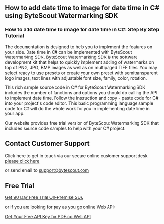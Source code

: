 ## How to add date time to image for date time in C# using ByteScout Watermarking SDK

### How to add date time to image for date time in C#: Step By Step Tutorial

The documentation is designed to help you to implement the features on your side. Date time in C# can be implemented with ByteScout Watermarking SDK. ByteScout Watermarking SDK is the software development kit that helps to quickly implement adding of watermarks on top of PNG, JPG, BMP images as well as on multipaged TIFF files. You may select ready to use presets or create your own preset with semitransparent logo images, text lines with adjustable font size, family, color, rotation.

This rich sample source code in C# for ByteScout Watermarking SDK includes the number of functions and options you should do calling the API to implement date time. Follow the instruction and copy - paste code for C# into your project's code editor. This basic programming language sample code for C# will do the whole work for you in implementing date time in your app.

Our website provides free trial version of ByteScout Watermarking SDK that includes source code samples to help with your C# project.

## Contact Customer Support

Click here to get in touch via our secure online customer support desk [please click here](https://bytescout.zendesk.com/hc/en-us/requests/new?subject=ByteScout%20Watermarking%20SDK%20Question)

or send email to [support@bytescout.com](mailto:support@bytescout.com?subject=ByteScout%20Watermarking%20SDK%20Question) 

## Free Trial

[Get 90 Day Free Trial On-Premise SDK](https://bytescout.com/download/web-installer?utm_source=github-readme)

or if you are looking for pay as you go online Web API:

[Get Your Free API Key for PDF.co Web API](https://pdf.co/documentation/api?utm_source=github-readme)